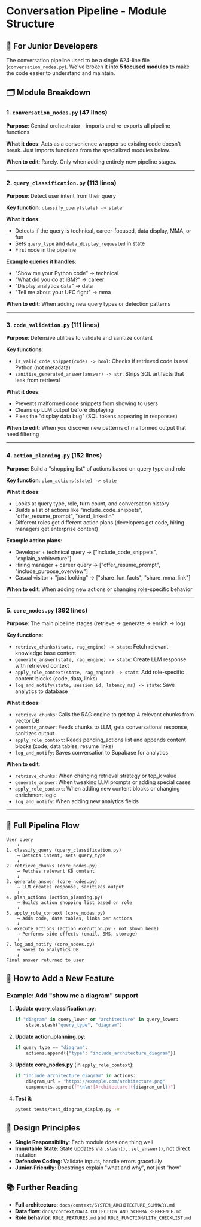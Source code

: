 # Conversation Pipeline - Module Structure

## 📖 For Junior Developers

The conversation pipeline used to be a single 624-line file (`conversation_nodes.py`). We've broken it into **5 focused modules** to make the code easier to understand and maintain.

## 🗂️ Module Breakdown

### 1. `conversation_nodes.py` (47 lines)
**Purpose**: Central orchestrator - imports and re-exports all pipeline functions

**What it does**: Acts as a convenience wrapper so existing code doesn't break. Just imports functions from the specialized modules below.

**When to edit**: Rarely. Only when adding entirely new pipeline stages.

---

### 2. `query_classification.py` (113 lines)
**Purpose**: Detect user intent from their query

**Key function**: `classify_query(state) -> state`

**What it does**:
- Detects if the query is technical, career-focused, data display, MMA, or fun
- Sets `query_type` and `data_display_requested` in state
- First node in the pipeline

**Example queries it handles**:
- "Show me your Python code" → technical
- "What did you do at IBM?" → career
- "Display analytics data" → data
- "Tell me about your UFC fight" → mma

**When to edit**: When adding new query types or detection patterns

---

### 3. `code_validation.py` (111 lines)
**Purpose**: Defensive utilities to validate and sanitize content

**Key functions**:
- `is_valid_code_snippet(code) -> bool`: Checks if retrieved code is real Python (not metadata)
- `sanitize_generated_answer(answer) -> str`: Strips SQL artifacts that leak from retrieval

**What it does**:
- Prevents malformed code snippets from showing to users
- Cleans up LLM output before displaying
- Fixes the "display data bug" (SQL tokens appearing in responses)

**When to edit**: When you discover new patterns of malformed output that need filtering

---

### 4. `action_planning.py` (152 lines)
**Purpose**: Build a "shopping list" of actions based on query type and role

**Key function**: `plan_actions(state) -> state`

**What it does**:
- Looks at query type, role, turn count, and conversation history
- Builds a list of actions like "include_code_snippets", "offer_resume_prompt", "send_linkedin"
- Different roles get different action plans (developers get code, hiring managers get enterprise content)

**Example action plans**:
- Developer + technical query → ["include_code_snippets", "explain_architecture"]
- Hiring manager + career query → ["offer_resume_prompt", "include_purpose_overview"]
- Casual visitor + "just looking" → ["share_fun_facts", "share_mma_link"]

**When to edit**: When adding new actions or changing role-specific behavior

---

### 5. `core_nodes.py` (392 lines)
**Purpose**: The main pipeline stages (retrieve → generate → enrich → log)

**Key functions**:
- `retrieve_chunks(state, rag_engine) -> state`: Fetch relevant knowledge base content
- `generate_answer(state, rag_engine) -> state`: Create LLM response with retrieved context
- `apply_role_context(state, rag_engine) -> state`: Add role-specific content blocks (code, data, links)
- `log_and_notify(state, session_id, latency_ms) -> state`: Save analytics to database

**What it does**:
- `retrieve_chunks`: Calls the RAG engine to get top 4 relevant chunks from vector DB
- `generate_answer`: Feeds chunks to LLM, gets conversational response, sanitizes output
- `apply_role_context`: Reads pending_actions list and appends content blocks (code, data tables, resume links)
- `log_and_notify`: Saves conversation to Supabase for analytics

**When to edit**:
- `retrieve_chunks`: When changing retrieval strategy or top_k value
- `generate_answer`: When tweaking LLM prompts or adding special cases
- `apply_role_context`: When adding new content blocks or changing enrichment logic
- `log_and_notify`: When adding new analytics fields

---

## 🔄 Full Pipeline Flow

```
User query
    ↓
1. classify_query (query_classification.py)
    → Detects intent, sets query_type
    ↓
2. retrieve_chunks (core_nodes.py)
    → Fetches relevant KB content
    ↓
3. generate_answer (core_nodes.py)
    → LLM creates response, sanitizes output
    ↓
4. plan_actions (action_planning.py)
    → Builds action shopping list based on role
    ↓
5. apply_role_context (core_nodes.py)
    → Adds code, data tables, links per actions
    ↓
6. execute_actions (action_execution.py - not shown here)
    → Performs side effects (email, SMS, storage)
    ↓
7. log_and_notify (core_nodes.py)
    → Saves to analytics DB
    ↓
Final answer returned to user
```

## 📝 How to Add a New Feature

### Example: Add "show me a diagram" support

1. **Update query_classification.py**:
   ```python
   if "diagram" in query_lower or "architecture" in query_lower:
       state.stash("query_type", "diagram")
   ```

2. **Update action_planning.py**:
   ```python
   if query_type == "diagram":
       actions.append({"type": "include_architecture_diagram"})
   ```

3. **Update core_nodes.py** (in `apply_role_context`):
   ```python
   if "include_architecture_diagram" in actions:
       diagram_url = "https://example.com/architecture.png"
       components.append(f"\n\n![Architecture]({diagram_url})")
   ```

4. **Test it**:
   ```bash
   pytest tests/test_diagram_display.py -v
   ```

## 🎯 Design Principles

- **Single Responsibility**: Each module does one thing well
- **Immutable State**: State updates via `.stash()`, `.set_answer()`, not direct mutation
- **Defensive Coding**: Validate inputs, handle errors gracefully
- **Junior-Friendly**: Docstrings explain "what and why", not just "how"

## 📚 Further Reading

- **Full architecture**: `docs/context/SYSTEM_ARCHITECTURE_SUMMARY.md`
- **Data flow**: `docs/context/DATA_COLLECTION_AND_SCHEMA_REFERENCE.md`
- **Role behavior**: `ROLE_FEATURES.md` and `ROLE_FUNCTIONALITY_CHECKLIST.md`
